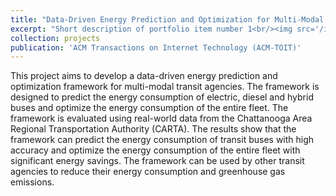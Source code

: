 ```yaml
---
title: "Data-Driven Energy Prediction and Optimization for Multi-Modal Transit Agencies"
excerpt: "Short description of portfolio item number 1<br/><img src='/images/500x300.png'>"
collection: projects
publication: 'ACM Transactions on Internet Technology (ACM-TOIT)'
---
```

This project aims to develop a data-driven energy prediction and optimization framework for multi-modal transit agencies. The framework is designed to predict the energy consumption of electric, diesel and hybrid buses and optimize the energy consumption of the entire fleet. The framework is evaluated using real-world data from the Chattanooga Area Regional Transportation Authority (CARTA). The results show that the framework can predict the energy consumption of transit buses with high accuracy and optimize the energy consumption of the entire fleet with significant energy savings. The framework can be used by other transit agencies to reduce their energy consumption and greenhouse gas emissions.